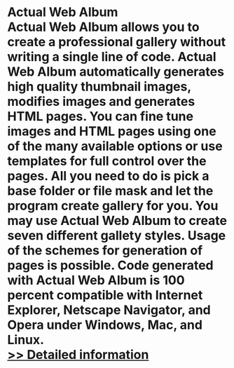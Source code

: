 # Actual Web Album<br />Actual Web Album allows you to create a professional gallery without writing a single line of code. Actual Web Album automatically generates high quality thumbnail images, modifies images and generates HTML pages. You can fine tune images and HTML pages using one of the many available options or use templates for full control over the pages. All you need to do is pick a base folder or file mask and let the program create gallery for you. You may use Actual Web Album to create seven different gallety styles. Usage of the schemes for generation of pages is possible. Code generated with Actual Web Album is 100 percent compatible with Internet Explorer, Netscape Navigator, and Opera under Windows, Mac, and Linux.<br />[>> Detailed information](https://secure.shareit.com/shareit/product.html?productid=160998&affiliateid=200057808)